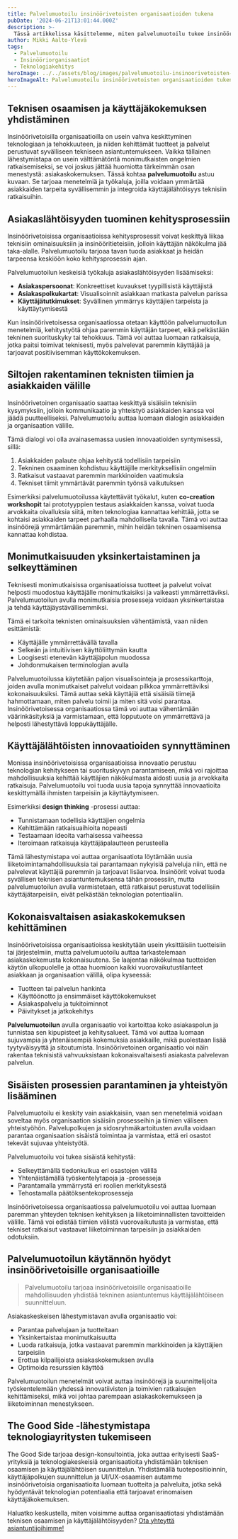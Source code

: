 ```yaml
---
title: Palvelumuotoilu insinöörivetoisten organisaatioiden tukena
pubDate: '2024-06-21T13:01:44.000Z'
description: >-
  Tässä artikkelissa käsittelemme, miten palvelumuotoilu tukee insinöörivetoisia organisaatioita tasapainottamalla teknisen osaamisen käyttäjälähtöisellä ajattelulla. Käymme läpi käytännön keinoja, joilla palvelumuotoilun periaatteet auttavat teknologiakeskeisiä organisaatioita parantamaan asiakaskokemusta, yksinkertaistamaan monimutkaisuutta ja edistämään innovaatioita.
author: Mikki Aalto-Ylevä
tags:
  - Palvelumuotoilu
  - Insinööriorganisaatiot
  - Teknologiakehitys
heroImage: ../../assets/blog/images/palvelumuotoilu-insinoorivetoisten-organisaatioiden-tukena/featured.webp
heroImageAlt: Palvelumuotoilu insinöörivetoisten organisaatioiden tukena
---
```


## Teknisen osaamisen ja käyttäjäkokemuksen yhdistäminen

Insinöörivetoisilla organisaatioilla on usein vahva keskittyminen teknologiaan ja tehokkuuteen, ja niiden kehittämät tuotteet ja palvelut perustuvat syvälliseen tekniseen asiantuntemukseen. Vaikka tällainen lähestymistapa on usein välttämätöntä monimutkaisten ongelmien ratkaisemiseksi, se voi joskus jättää huomiotta tärkeimmän osan menestystä: asiakaskokemuksen. Tässä kohtaa **palvelumuotoilu** astuu kuvaan. Se tarjoaa menetelmiä ja työkaluja, joilla voidaan ymmärtää asiakkaiden tarpeita syvällisemmin ja integroida käyttäjälähtöisyys teknisiin ratkaisuihin.

## Asiakaslähtöisyyden tuominen kehitysprosessiin

Insinöörivetoisissa organisaatioissa kehitysprosessit voivat keskittyä liikaa teknisiin ominaisuuksiin ja insinööritieteisiin, jolloin käyttäjän näkökulma jää taka-alalle. Palvelumuotoilu tarjoaa tavan tuoda asiakkaat ja heidän tarpeensa keskiöön koko kehitysprosessin ajan. 

Palvelumuotoilun keskeisiä työkaluja asiakaslähtöisyyden lisäämiseksi:

- **Asiakaspersoonat**: Konkreettiset kuvaukset tyypillisistä käyttäjistä
- **Asiakaspolkukartat**: Visualisoinnit asiakkaan matkasta palvelun parissa
- **Käyttäjätutkimukset**: Syvällinen ymmärrys käyttäjien tarpeista ja käyttäytymisestä

Kun insinöörivetoisessa organisaatiossa otetaan käyttöön palvelumuotoilun menetelmiä, kehitystyötä ohjaa paremmin käyttäjän tarpeet, eikä pelkästään tekninen suorituskyky tai tehokkuus. Tämä voi auttaa luomaan ratkaisuja, jotka paitsi toimivat teknisesti, myös palvelevat paremmin käyttäjää ja tarjoavat positiivisemman käyttökokemuksen.

## Siltojen rakentaminen teknisten tiimien ja asiakkaiden välille

Insinöörivetoinen organisaatio saattaa keskittyä sisäisiin teknisiin kysymyksiin, jolloin kommunikaatio ja yhteistyö asiakkaiden kanssa voi jäädä puutteelliseksi. Palvelumuotoilu auttaa luomaan dialogin asiakkaiden ja organisaation välille. 

Tämä dialogi voi olla avainasemassa uusien innovaatioiden syntymisessä, sillä:

1. Asiakkaiden palaute ohjaa kehitystä todellisiin tarpeisiin
2. Tekninen osaaminen kohdistuu käyttäjille merkityksellisiin ongelmiin
3. Ratkaisut vastaavat paremmin markkinoiden vaatimuksia
4. Tekniset tiimit ymmärtävät paremmin työnsä vaikutuksen

Esimerkiksi palvelumuotoilussa käytettävät työkalut, kuten **co-creation workshopit** tai prototyyppien testaus asiakkaiden kanssa, voivat tuoda arvokkaita oivalluksia siitä, miten teknologiaa kannattaa kehittää, jotta se kohtaisi asiakkaiden tarpeet parhaalla mahdollisella tavalla. Tämä voi auttaa insinöörejä ymmärtämään paremmin, mihin heidän tekninen osaamisensa kannattaa kohdistaa.

## Monimutkaisuuden yksinkertaistaminen ja selkeyttäminen

Teknisesti monimutkaisissa organisaatioissa tuotteet ja palvelut voivat helposti muodostua käyttäjälle monimutkaisiksi ja vaikeasti ymmärrettäviksi. Palvelumuotoilun avulla monimutkaisia prosesseja voidaan yksinkertaistaa ja tehdä käyttäjäystävällisemmiksi. 

Tämä ei tarkoita teknisten ominaisuuksien vähentämistä, vaan niiden esittämistä:

- Käyttäjälle ymmärrettävällä tavalla
- Selkeän ja intuitiivisen käyttöliittymän kautta
- Loogisesti etenevän käyttäjäpolun muodossa
- Johdonmukaisen terminologian avulla

Palvelumuotoilussa käytetään paljon visualisointeja ja prosessikarttoja, joiden avulla monimutkaiset palvelut voidaan pilkkoa ymmärrettäviksi kokonaisuuksiksi. Tämä auttaa sekä käyttäjiä että sisäisiä tiimejä hahmottamaan, miten palvelu toimii ja miten sitä voisi parantaa. Insinöörivetoisessa organisaatiossa tämä voi auttaa vähentämään väärinkäsityksiä ja varmistamaan, että lopputuote on ymmärrettävä ja helposti lähestyttävä loppukäyttäjälle.

## Käyttäjälähtöisten innovaatioiden synnyttäminen

Monissa insinöörivetoisissa organisaatioissa innovaatio perustuu teknologian kehitykseen tai suorituskyvyn parantamiseen, mikä voi rajoittaa mahdollisuuksia kehittää käyttäjien näkökulmasta aidosti uusia ja arvokkaita ratkaisuja. Palvelumuotoilu voi tuoda uusia tapoja synnyttää innovaatioita keskittymällä ihmisten tarpeisiin ja käyttäytymiseen. 

Esimerkiksi **design thinking** -prosessi auttaa:

- Tunnistamaan todellisia käyttäjien ongelmia
- Kehittämään ratkaisuaihioita nopeasti
- Testaamaan ideoita varhaisessa vaiheessa
- Iteroimaan ratkaisuja käyttäjäpalautteen perusteella

Tämä lähestymistapa voi auttaa organisaatiota löytämään uusia liiketoimintamahdollisuuksia tai parantamaan nykyisiä palveluja niin, että ne palvelevat käyttäjiä paremmin ja tarjoavat lisäarvoa. Insinöörit voivat tuoda syvällisen teknisen asiantuntemuksensa tähän prosessiin, mutta palvelumuotoilun avulla varmistetaan, että ratkaisut perustuvat todellisiin käyttäjätarpeisiin, eivät pelkästään teknologian potentiaaliin.

## Kokonaisvaltaisen asiakaskokemuksen kehittäminen

Insinöörivetoisissa organisaatioissa keskitytään usein yksittäisiin tuotteisiin tai järjestelmiin, mutta palvelumuotoilu auttaa tarkastelemaan asiakaskokemusta kokonaisuutena. Se laajentaa näkökulmaa tuotteiden käytön ulkopuolelle ja ottaa huomioon kaikki vuorovaikutustilanteet asiakkaan ja organisaation välillä, olipa kyseessä:

- Tuotteen tai palvelun hankinta
- Käyttöönotto ja ensimmäiset käyttökokemukset
- Asiakaspalvelu ja tukitoiminnot
- Päivitykset ja jatkokehitys

**Palvelumuotoilun** avulla organisaatio voi kartoittaa koko asiakaspolun ja tunnistaa sen kipupisteet ja kehitysalueet. Tämä voi auttaa luomaan sujuvampia ja yhtenäisempiä kokemuksia asiakkaille, mikä puolestaan lisää tyytyväisyyttä ja sitoutumista. Insinöörivetoinen organisaatio voi näin rakentaa teknisistä vahvuuksistaan kokonaisvaltaisesti asiakasta palvelevan palvelun.

## Sisäisten prosessien parantaminen ja yhteistyön lisääminen

Palvelumuotoilu ei keskity vain asiakkaisiin, vaan sen menetelmiä voidaan soveltaa myös organisaation sisäisiin prosesseihin ja tiimien väliseen yhteistyöhön. Palvelupolkujen ja sidosryhmäkartoitusten avulla voidaan parantaa organisaation sisäistä toimintaa ja varmistaa, että eri osastot tekevät sujuvaa yhteistyötä.

Palvelumuotoilu voi tukea sisäistä kehitystä:

- Selkeyttämällä tiedonkulkua eri osastojen välillä
- Yhtenäistämällä työskentelytapoja ja -prosesseja
- Parantamalla ymmärrystä eri roolien merkityksestä
- Tehostamalla päätöksentekoprosesseja

Insinöörivetoisessa organisaatiossa palvelumuotoilu voi auttaa luomaan paremman yhteyden teknisen kehityksen ja liiketoiminnallisten tavoitteiden välille. Tämä voi edistää tiimien välistä vuorovaikutusta ja varmistaa, että tekniset ratkaisut vastaavat liiketoiminnan tarpeisiin ja asiakkaiden odotuksiin.

## Palvelumuotoilun käytännön hyödyt insinöörivetoisille organisaatioille

> Palvelumuotoilu tarjoaa insinöörivetoisille organisaatioille mahdollisuuden yhdistää tekninen asiantuntemus käyttäjälähtöiseen suunnitteluun.

Asiakaskeskeisen lähestymistavan avulla organisaatio voi:

- Parantaa palvelujaan ja tuotteitaan
- Yksinkertaistaa monimutkaisuutta
- Luoda ratkaisuja, jotka vastaavat paremmin markkinoiden ja käyttäjien tarpeisiin
- Erottua kilpailijoista asiakaskokemuksen avulla
- Optimoida resurssien käyttöä

Palvelumuotoilun menetelmät voivat auttaa insinöörejä ja suunnittelijoita työskentelemään yhdessä innovatiivisten ja toimivien ratkaisujen kehittämiseksi, mikä voi johtaa parempaan asiakaskokemukseen ja liiketoiminnan menestykseen.

## The Good Side -lähestymistapa teknologiayritysten tukemiseen

The Good Side tarjoaa design-konsultointia, joka auttaa erityisesti SaaS-yrityksiä ja teknologiakeskeisiä organisaatioita yhdistämään teknisen osaamisen ja käyttäjälähtöisen suunnittelun. Yhdistämällä tuotepositioinnin, käyttäjäpolkujen suunnittelun ja UI/UX-osaamisen autamme insinöörivetoisia organisaatioita luomaan tuotteita ja palveluita, jotka sekä hyödyntävät teknologian potentiaalia että tarjoavat erinomaisen käyttäjäkokemuksen.

Haluatko keskustella, miten voisimme auttaa organisaatiotasi yhdistämään teknisen osaamisen ja käyttäjälähtöisyyden? [Ota yhteyttä asiantuntijoihimme!](/fi/contact)
